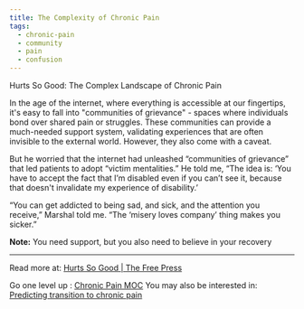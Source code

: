 ```yaml
---
title: The Complexity of Chronic Pain
tags:
  - chronic-pain
  - community
  - pain
  - confusion
---
```


Hurts So Good: The Complex Landscape of Chronic Pain

In the age of the internet, where everything is accessible at our fingertips, it's easy to fall into "communities of grievance" - spaces where individuals bond over shared pain or struggles. These communities can provide a much-needed support system, validating experiences that are often invisible to the external world. However, they also come with a caveat.

But he worried that the internet had unleashed “communities of grievance” that led patients to adopt “victim mentalities.” He told me, “The idea is: ‘You have to accept the fact that I’m disabled even if you can’t see it, because that doesn't invalidate my experience of disability.’

“You can get addicted to being sad, and sick, and the attention you receive,” Marshal told me. “The ‘misery loves company’ thing makes you sicker.”

**Note:** You need support, but you also need to believe in your recovery

----

Read more at: [Hurts So Good | The Free Press](https://www.thefp.com/p/hurts-so-good)

Go one level up : [Chronic Pain MOC](Maps/Chronic%20Pain%20MOC.md)
You may also be interested in: [Predicting transition to chronic pain](Predicting%20transition%20to%20chronic%20pain)